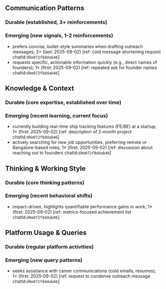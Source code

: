 ## Communication Patterns
### Durable (established, 3+ reinforcements)

### Emerging (new signals, 1-2 reinforcements)
- prefers concise, bullet-style summaries when drafting outreach messages; 2× (last: 2025-09-02) [ref: cold message shortening request chatId:`d9e072f8ddab46`]
- requests specific, actionable information quickly (e.g., direct names of founders); 1× (first: 2025-09-02) [ref: repeated ask for founder names chatId:`d9e072f8ddab46`]

## Knowledge & Context
### Durable (core expertise, established over time)

### Emerging (recent learning, current focus)
- currently building real-time ship tracking features (FE/BE) at a startup; 1× (first: 2025-09-02) [ref: description of 2-month project chatId:`d9e072f8ddab46`]
- actively searching for new job opportunities, preferring remote or Bangalore-based roles; 1× (first: 2025-09-02) [ref: discussion about reaching out to founders chatId:`d9e072f8ddab46`]

## Thinking & Working Style
### Durable (core thinking patterns)

### Emerging (recent behavioral shifts)
- impact-driven, highlights quantifiable performance gains in work; 1× (first: 2025-09-02) [ref: metrics-focused achievement list chatId:`d9e072f8ddab46`]

## Platform Usage & Queries
### Durable (regular platform activities)

### Emerging (new query patterns)
- seeks assistance with career communications (cold emails, resumes); 1× (first: 2025-09-02) [ref: request to condense outreach message chatId:`d9e072f8ddab46`]
